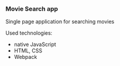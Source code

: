 ### Movie Search app

Single page application for searching movies

Used technologies:
- native JavaScript
- HTML, CSS
- Webpack
